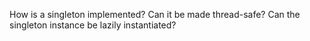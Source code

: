 How is a singleton implemented?
Can it be made thread-safe?
Can the singleton instance be lazily instantiated?
